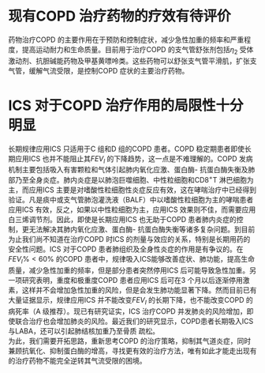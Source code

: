 # 现有COPD 治疗药物的疗效有待评价  
药物治疗COPD 的主要作用在于预防和控制症状，减少急性加重的频率和严重程度，提高运动耐力和生命质量。目前用于治疗COPD 的支气管舒张剂包括$\eta_{2}$ 受体激动剂、抗胆碱能药物及甲基黄嘌呤类。这些药物可以舒张支气管平滑肌，扩张支气管，缓解气流受限，是控制COPD 症状的主要治疗药物。  
#  ICS 对于COPD 治疗作用的局限性十分明显  
长期规律应用ICS 只适用于C 组和D 组的COPD 患者。COPD 稳定期患者即使长期应用ICS 也并不能阻止其$F E V_{l}$ 的下降趋势，这一点是不难理解的。COPD 发病机制主要包括吸入有害颗粒和气体引起肺内氧化应激、蛋白酶- 抗蛋白酶失衡及肺部乃至全身炎症。肺内炎症是以肺泡巨噬细胞、中性粒细胞和$\mathrm{CD8^{+}T}$ 淋巴细胞为主，而应用ICS 主要是对嗜酸性粒细胞性炎症反应有效，这在哮喘治疗中已经得到验证。凡是痰中或支气管肺泡灌洗液（BALF）中以嗜酸性粒细胞为主的哮喘患者应用ICS 有效，反之，如果以中性粒细胞为主，应用ICS 效果则不佳，而需要应用白三烯调节剂。因此，即使是长期应用ICS 也无助于COPD 患者肺内炎症的控制，更无法解决其肺内氧化应激、蛋白酶- 抗蛋白酶失衡等诸多复杂问题。到目前为止我们尚不知道在治疗COPD 时ICS 的剂量与效应的关系，特别是长期用药的安全性问题。ICS 对于COPD 患者肺组织及全身性炎症的作用是有争议的。在$F E V_{l}\%<60\%$ 的COPD 患者中，规律吸入ICS能够改善症状、肺功能，提高生命质量，减少急性加重的频率，但是部分患者突然停用ICS 后可能导致急性加重。另一项研究表明，重度和极重度COPD 患者应用ICS 后可在3 个月以后逐渐停用激素，这样并不会增加急性加重的风险，但是会发生肺功能显著下降。然而目前已有大量证据显示，规律应用ICS 并不能改变$F E V_{I}$ 的长期下降，也不能改变COPD 的病死率（A 级推荐）。现已有研究证实，ICS 治疗COPD 并发肺炎的风险增加，即使联合治疗也会增加肺炎的风险。最近我们的研究显示，COPD患者长期吸入ICS 与LABA，还可以引起肺结核加重乃至骨质 疏松。  
为此，我们需要开拓思路，重新思考COPD 的治疗策略，抑制其气道炎症，同时兼顾抗氧化、抑制蛋白酶的增高，寻找更有效的治疗方法，唯有如此才能走出现有的治疗药物不能完全逆转其气流受限的困境。  
